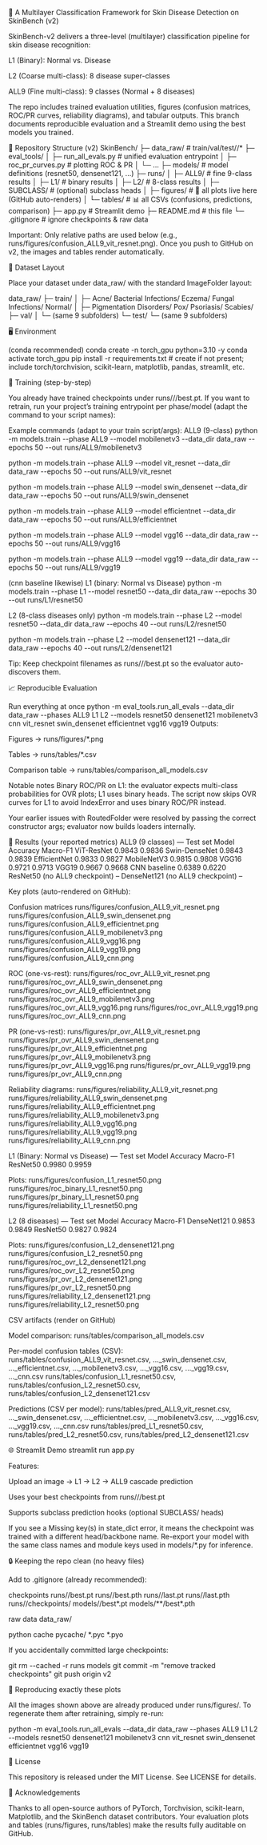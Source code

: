 🧬 A Multilayer Classification Framework for Skin Disease Detection on SkinBench (v2)

SkinBench-v2 delivers a three-level (multilayer) classification pipeline for skin disease recognition:

L1 (Binary): Normal vs. Disease

L2 (Coarse multi-class): 8 disease super-classes

ALL9 (Fine multi-class): 9 classes (Normal + 8 diseases)

The repo includes trained evaluation utilities, figures (confusion matrices, ROC/PR curves, reliability diagrams), and tabular outputs. This branch documents reproducible evaluation and a Streamlit demo using the best models you trained.

📂 Repository Structure (v2) SkinBench/ ├─ data_raw/ # train/val/test//* ├─ eval_tools/ │ ├─ run_all_evals.py # unified evaluation entrypoint │ ├─ roc_pr_curves.py # plotting ROC & PR │ └─ ... ├─ models/ # model definitions (resnet50, densenet121, ...) ├─ runs/ │ ├─ ALL9/ # fine 9-class results │ ├─ L1/ # binary results │ ├─ L2/ # 8-class results │ ├─ SUBCLASS/ # (optional) subclass heads │ ├─ figures/ # 🔎 all plots live here (GitHub auto-renders) │ └─ tables/ # 📊 all CSVs (confusions, predictions, comparison) ├─ app.py # Streamlit demo ├─ README.md # this file └─ .gitignore # ignore checkpoints & raw data

Important: Only relative paths are used below (e.g., runs/figures/confusion_ALL9_vit_resnet.png). Once you push to GitHub on v2, the images and tables render automatically.

🧪 Dataset Layout

Place your dataset under data_raw/ with the standard ImageFolder layout:

data_raw/ ├─ train/ │ ├─ Acne/ Bacterial Infections/ Eczema/ Fungal Infections/ Normal/ │ ├─ Pigmentation Disorders/ Pox/ Psoriasis/ Scabies/ ├─ val/ │ └─ (same 9 subfolders) └─ test/ └─ (same 9 subfolders)

🖥️ Environment

(conda recommended)
conda create -n torch_gpu python=3.10 -y conda activate torch_gpu pip install -r requirements.txt # create if not present; include torch/torchvision, scikit-learn, matplotlib, pandas, streamlit, etc.

🚀 Training (step-by-step)

You already have trained checkpoints under runs///best.pt. If you want to retrain, run your project’s training entrypoint per phase/model (adapt the command to your script names):

Example commands (adapt to your train script/args):
ALL9 (9-class)
python -m models.train --phase ALL9 --model mobilenetv3 --data_dir data_raw --epochs 50 --out runs/ALL9/mobilenetv3

python -m models.train --phase ALL9 --model vit_resnet --data_dir data_raw --epochs 50 --out runs/ALL9/vit_resnet

python -m models.train --phase ALL9 --model swin_densenet --data_dir data_raw --epochs 50 --out runs/ALL9/swin_densenet

python -m models.train --phase ALL9 --model efficientnet --data_dir data_raw --epochs 50 --out runs/ALL9/efficientnet

python -m models.train --phase ALL9 --model vgg16 --data_dir data_raw --epochs 50 --out runs/ALL9/vgg16

python -m models.train --phase ALL9 --model vgg19 --data_dir data_raw --epochs 50 --out runs/ALL9/vgg19

(cnn baseline likewise)
L1 (binary: Normal vs Disease)
python -m models.train --phase L1 --model resnet50 --data_dir data_raw --epochs 30 --out runs/L1/resnet50

L2 (8-class diseases only)
python -m models.train --phase L2 --model resnet50 --data_dir data_raw --epochs 40 --out runs/L2/resnet50

python -m models.train --phase L2 --model densenet121 --data_dir data_raw --epochs 40 --out runs/L2/densenet121

Tip: Keep checkpoint filenames as runs///best.pt so the evaluator auto-discovers them.

📈 Reproducible Evaluation

Run everything at once python -m eval_tools.run_all_evals --data_dir data_raw --phases ALL9 L1 L2 --models resnet50 densenet121 mobilenetv3 cnn vit_resnet swin_densenet efficientnet vgg16 vgg19
Outputs:

Figures → runs/figures/*.png

Tables → runs/tables/*.csv

Comparison table → runs/tables/comparison_all_models.csv

Notable notes
Binary ROC/PR on L1: the evaluator expects multi-class probabilities for OVR plots; L1 uses binary heads. The script now skips OVR curves for L1 to avoid IndexError and uses binary ROC/PR instead.

Your earlier issues with RoutedFolder were resolved by passing the correct constructor args; evaluator now builds loaders internally.

🧪 Results (your reported metrics) ALL9 (9 classes) — Test set Model Accuracy Macro-F1 ViT-ResNet 0.9843 0.9836 Swin-DenseNet 0.9843 0.9839 EfficientNet 0.9833 0.9827 MobileNetV3 0.9815 0.9808 VGG16 0.9721 0.9713 VGG19 0.9667 0.9668 CNN baseline 0.6389 0.6220 ResNet50 (no ALL9 checkpoint) – DenseNet121 (no ALL9 checkpoint) –

Key plots (auto-rendered on GitHub):

Confusion matrices runs/figures/confusion_ALL9_vit_resnet.png runs/figures/confusion_ALL9_swin_densenet.png runs/figures/confusion_ALL9_efficientnet.png runs/figures/confusion_ALL9_mobilenetv3.png runs/figures/confusion_ALL9_vgg16.png runs/figures/confusion_ALL9_vgg19.png runs/figures/confusion_ALL9_cnn.png

ROC (one-vs-rest): runs/figures/roc_ovr_ALL9_vit_resnet.png runs/figures/roc_ovr_ALL9_swin_densenet.png runs/figures/roc_ovr_ALL9_efficientnet.png runs/figures/roc_ovr_ALL9_mobilenetv3.png runs/figures/roc_ovr_ALL9_vgg16.png runs/figures/roc_ovr_ALL9_vgg19.png runs/figures/roc_ovr_ALL9_cnn.png

PR (one-vs-rest): runs/figures/pr_ovr_ALL9_vit_resnet.png runs/figures/pr_ovr_ALL9_swin_densenet.png runs/figures/pr_ovr_ALL9_efficientnet.png runs/figures/pr_ovr_ALL9_mobilenetv3.png runs/figures/pr_ovr_ALL9_vgg16.png runs/figures/pr_ovr_ALL9_vgg19.png runs/figures/pr_ovr_ALL9_cnn.png

Reliability diagrams: runs/figures/reliability_ALL9_vit_resnet.png runs/figures/reliability_ALL9_swin_densenet.png runs/figures/reliability_ALL9_efficientnet.png runs/figures/reliability_ALL9_mobilenetv3.png runs/figures/reliability_ALL9_vgg16.png runs/figures/reliability_ALL9_vgg19.png runs/figures/reliability_ALL9_cnn.png

L1 (Binary: Normal vs Disease) — Test set Model Accuracy Macro-F1 ResNet50 0.9980 0.9959

Plots: runs/figures/confusion_L1_resnet50.png runs/figures/roc_binary_L1_resnet50.png runs/figures/pr_binary_L1_resnet50.png runs/figures/reliability_L1_resnet50.png

L2 (8 diseases) — Test set Model Accuracy Macro-F1 DenseNet121 0.9853 0.9849 ResNet50 0.9827 0.9824

Plots: runs/figures/confusion_L2_densenet121.png runs/figures/confusion_L2_resnet50.png runs/figures/roc_ovr_L2_densenet121.png runs/figures/roc_ovr_L2_resnet50.png runs/figures/pr_ovr_L2_densenet121.png runs/figures/pr_ovr_L2_resnet50.png runs/figures/reliability_L2_densenet121.png runs/figures/reliability_L2_resnet50.png

CSV artifacts (render on GitHub)

Model comparison: runs/tables/comparison_all_models.csv

Per-model confusion tables (CSV): runs/tables/confusion_ALL9_vit_resnet.csv, ..._swin_densenet.csv, ..._efficientnet.csv, ..._mobilenetv3.csv, ..._vgg16.csv, ..._vgg19.csv, ..._cnn.csv runs/tables/confusion_L1_resnet50.csv, runs/tables/confusion_L2_resnet50.csv, runs/tables/confusion_L2_densenet121.csv

Predictions (CSV per model): runs/tables/pred_ALL9_vit_resnet.csv, ..._swin_densenet.csv, ..._efficientnet.csv, ..._mobilenetv3.csv, ..._vgg16.csv, ..._vgg19.csv, ..._cnn.csv runs/tables/pred_L1_resnet50.csv, runs/tables/pred_L2_resnet50.csv, runs/tables/pred_L2_densenet121.csv

🌐 Streamlit Demo streamlit run app.py

Features:

Upload an image → L1 → L2 → ALL9 cascade prediction

Uses your best checkpoints from runs///best.pt

Supports subclass prediction hooks (optional SUBCLASS/ heads)

If you see a Missing key(s) in state_dict error, it means the checkpoint was trained with a different head/backbone name. Re-export your model with the same class names and module keys used in models/*.py for inference.

🔒 Keeping the repo clean (no heavy files)

Add to .gitignore (already recommended):

checkpoints
runs//best.pt runs//best.pth runs//last.pt runs//last.pth runs//checkpoints/ models//best*.pt models/**/best*.pth

raw data
data_raw/

python cache
pycache/ *.pyc *.pyo

If you accidentally committed large checkpoints:

git rm --cached -r runs models git commit -m "remove tracked checkpoints" git push origin v2

🧩 Reproducing exactly these plots

All the images shown above are already produced under runs/figures/. To regenerate them after retraining, simply re-run:

python -m eval_tools.run_all_evals --data_dir data_raw --phases ALL9 L1 L2 --models resnet50 densenet121 mobilenetv3 cnn vit_resnet swin_densenet efficientnet vgg16 vgg19

📜 License

This repository is released under the MIT License. See LICENSE for details.

🙌 Acknowledgements

Thanks to all open-source authors of PyTorch, Torchvision, scikit-learn, Matplotlib, and the SkinBench dataset contributors. Your evaluation plots and tables (runs/figures, runs/tables) make the results fully auditable on GitHub.
